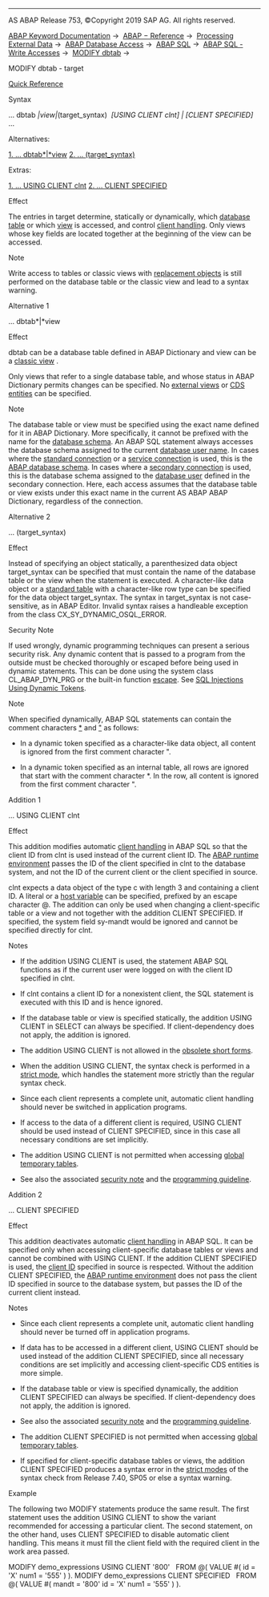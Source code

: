   

* * *

AS ABAP Release 753, ©Copyright 2019 SAP AG. All rights reserved.

[ABAP Keyword Documentation](javascript:call_link\('abenabap.htm'\)) →  [ABAP − Reference](javascript:call_link\('abenabap_reference.htm'\)) →  [Processing External Data](javascript:call_link\('abenabap_language_external_data.htm'\)) →  [ABAP Database Access](javascript:call_link\('abenabap_sql.htm'\)) →  [ABAP SQL](javascript:call_link\('abenopensql.htm'\)) →  [ABAP SQL - Write Accesses](javascript:call_link\('abenopen_sql_writing.htm'\)) →  [MODIFY dbtab](javascript:call_link\('abapmodify_dbtab.htm'\)) → 

MODIFY dbtab - target

[Quick Reference](javascript:call_link\('abapmodify_dbtab_shortref.htm'\))

Syntax

... dbtab *|*view*|*(target\_syntax)  *\[*USING CLIENT clnt*\]* *|* *\[*CLIENT SPECIFIED*\]* ...

Alternatives:

[1\. ... dbtab*|*view](#!ABAP_ALTERNATIVE_1@1@)
[2\. ... (target\_syntax)](#!ABAP_ALTERNATIVE_2@2@)

Extras:

[1\. ... USING CLIENT clnt](#!ABAP_ADDITION_1@1@)
[2\. ... CLIENT SPECIFIED](#!ABAP_ADDITION_2@2@)

Effect

The entries in target determine, statically or dynamically, which [database table](javascript:call_link\('abendatabase_table_glosry.htm'\) "Glossary Entry") or which [view](javascript:call_link\('abenview_glosry.htm'\) "Glossary Entry") is accessed, and control [client handling](javascript:call_link\('abenclient_handling_glosry.htm'\) "Glossary Entry"). Only views whose key fields are located together at the beginning of the view can be accessed.

Note

Write access to tables or classic views with [replacement objects](javascript:call_link\('abenddic_replacement_objects.htm'\)) is still performed on the database table or the classic view and lead to a syntax warning.

Alternative 1

... dbtab*|*view

Effect

dbtab can be a database table defined in ABAP Dictionary and view can be a [classic view](javascript:call_link\('abenclassical_view_glosry.htm'\) "Glossary Entry") .

Only views that refer to a single database table, and whose status in ABAP Dictionary permits changes can be specified. No [external views](javascript:call_link\('abenexternal_view_glosry.htm'\) "Glossary Entry") or [CDS entities](javascript:call_link\('abencds_entity_glosry.htm'\) "Glossary Entry") can be specified.

Note

The database table or view must be specified using the exact name defined for it in ABAP Dictionary. More specifically, it cannot be prefixed with the name for the [database schema](javascript:call_link\('abendatabase_schema_glosry.htm'\) "Glossary Entry"). An ABAP SQL statement always accesses the database schema assigned to the current [database user name](javascript:call_link\('abendatabase_user_name_glosry.htm'\) "Glossary Entry"). In cases where the [standard connection](javascript:call_link\('abenstandard_db_connection_glosry.htm'\) "Glossary Entry") or a [service connection](javascript:call_link\('abenservice_connection_glosry.htm'\) "Glossary Entry") is used, this is the [ABAP database schema](javascript:call_link\('abenabap_db_schema_glosry.htm'\) "Glossary Entry"). In cases where a [secondary connection](javascript:call_link\('abensecondary_db_connection_glosry.htm'\) "Glossary Entry") is used, this is the database schema assigned to the [database user](javascript:call_link\('abendatabase_user_glosry.htm'\) "Glossary Entry") defined in the secondary connection. Here, each access assumes that the database table or view exists under this exact name in the current AS ABAP ABAP Dictionary, regardless of the connection.

Alternative 2

... (target\_syntax)

Effect

Instead of specifying an object statically, a parenthesized data object target\_syntax can be specified that must contain the name of the database table or the view when the statement is executed. A character-like data object or a [standard table](javascript:call_link\('abenstandard_table_glosry.htm'\) "Glossary Entry") with a character-like row type can be specified for the data object target\_syntax. The syntax in target\_syntax is not case-sensitive, as in ABAP Editor. Invalid syntax raises a handleable exception from the class CX\_SY\_DYNAMIC\_OSQL\_ERROR.

Security Note

If used wrongly, dynamic programming techniques can present a serious security risk. Any dynamic content that is passed to a program from the outside must be checked thoroughly or escaped before being used in dynamic statements. This can be done using the system class CL\_ABAP\_DYN\_PRG or the built-in function [escape](javascript:call_link\('abenescape_functions.htm'\)). See [SQL Injections Using Dynamic Tokens](javascript:call_link\('abensql_inj_dyn_tokens_scrty.htm'\)).

Note

When specified dynamically, ABAP SQL statements can contain the comment characters [\*](javascript:call_link\('abencomment.htm'\)) and ["](javascript:call_link\('abencomment.htm'\)) as follows:

-   In a dynamic token specified as a character-like data object, all content is ignored from the first comment character ".

-   In a dynamic token specified as an internal table, all rows are ignored that start with the comment character \*. In the row, all content is ignored from the first comment character ".
    

Addition 1

... USING CLIENT clnt

Effect

This addition modifies automatic [client handling](javascript:call_link\('abenclient_handling_glosry.htm'\) "Glossary Entry") in ABAP SQL so that the client ID from clnt is used instead of the current client ID. The [ABAP runtime environment](javascript:call_link\('abenabap_runtime_envir_glosry.htm'\) "Glossary Entry") passes the ID of the client specified in clnt to the database system, and not the ID of the current client or the client specified in source.

clnt expects a data object of the type c with length 3 and containing a client ID. A literal or a [host variable](javascript:call_link\('abenopen_sql_host_variables.htm'\)) can be specified, prefixed by an escape character @. The addition can only be used when changing a client-specific table or a view and not together with the addition CLIENT SPECIFIED. If specified, the system field sy-mandt would be ignored and cannot be specified directly for clnt.

Notes

-   If the addition USING CLIENT is used, the statement ABAP SQL functions as if the current user were logged on with the client ID specified in clnt.
    
-   If clnt contains a client ID for a nonexistent client, the SQL statement is executed with this ID and is hence ignored.
    
-   If the database table or view is specified statically, the addition USING CLIENT in SELECT can always be specified. If client-dependency does not apply, the addition is ignored.
    
-   The addition USING CLIENT is not allowed in the [obsolete short forms](javascript:call_link\('abenopen_sql_obsolete.htm'\)).
    
-   When the addition USING CLIENT, the syntax check is performed in a [strict mode](javascript:call_link\('abenopensql_strict_mode_740_sp05.htm'\)), which handles the statement more strictly than the regular syntax check.
    
-   Since each client represents a complete unit, automatic client handling should never be switched in application programs.
    
-   If access to the data of a different client is required, USING CLIENT should be used instead of CLIENT SPECIFIED, since in this case all necessary conditions are set implicitly.
    
-   The addition USING CLIENT is not permitted when accessing [global temporary tables](javascript:call_link\('abenddic_database_tables_gtt.htm'\)).
    
-   See also the associated [security note](javascript:call_link\('abenclient_dependent_scrty.htm'\)) and the [programming guideline](javascript:call_link\('abenclient_handling_guidl.htm'\) "Guideline").
    

Addition 2

... CLIENT SPECIFIED

Effect

This addition deactivates automatic [client handling](javascript:call_link\('abenclient_handling_glosry.htm'\) "Glossary Entry") in ABAP SQL. It can be specified only when accessing client-specific database tables or views and cannot be combined with USING CLIENT. If the addition CLIENT SPECIFIED is used, the [client ID](javascript:call_link\('abenclient_identifier_glosry.htm'\) "Glossary Entry") specified in source is respected. Without the addition CLIENT SPECIFIED, the [ABAP runtime environment](javascript:call_link\('abenabap_runtime_envir_glosry.htm'\) "Glossary Entry") does not pass the client ID specified in source to the database system, but passes the ID of the current client instead.

Notes

-   Since each client represents a complete unit, automatic client handling should never be turned off in application programs.
    
-   If data has to be accessed in a different client, USING CLIENT should be used instead of the addition CLIENT SPECIFIED, since all necessary conditions are set implicitly and accessing client-specific CDS entities is more simple.
    
-   If the database table or view is specified dynamically, the addition CLIENT SPECIFIED can always be specified. If client-dependency does not apply, the addition is ignored.
    
-   See also the associated [security note](javascript:call_link\('abenclient_dependent_scrty.htm'\)) and the [programming guideline](javascript:call_link\('abenclient_handling_guidl.htm'\) "Guideline").
    
-   The addition CLIENT SPECIFIED is not permitted when accessing [global temporary tables](javascript:call_link\('abenddic_database_tables_gtt.htm'\)).
    
-   If specified for client-specific database tables or views, the addition CLIENT SPECIFIED produces a syntax error in the [strict modes](javascript:call_link\('abenopensql_strict_modes.htm'\)) of the syntax check from Release 7.40, SP05 or else a syntax warning.
    

Example

The following two MODIFY statements produce the same result. The first statement uses the addition USING CLIENT to show the variant recommended for accessing a particular client. The second statement, on the other hand, uses CLIENT SPECIFIED to disable automatic client handling. This means it must fill the client field with the required client in the work area passed.

MODIFY demo\_expressions USING CLIENT '800'
  FROM @( VALUE #( id = 'X' num1 = '555' ) ).
MODIFY demo\_expressions CLIENT SPECIFIED
  FROM @( VALUE #( mandt = '800' id = 'X' num1 = '555' ) ).